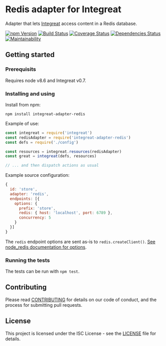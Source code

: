 # Redis adapter for Integreat

Adapter that lets
[Integreat](https://github.com/integreat-io/integreat) access content in a Redis
database.

[![npm Version](https://img.shields.io/npm/v/integreat-adapter-redis.svg)](https://www.npmjs.com/package/integreat-adapter-redis)
[![Build Status](https://travis-ci.org/integreat-io/integreat-adapter-redis.svg?branch=master)](https://travis-ci.org/integreat-io/integreat-adapter-redis)
[![Coverage Status](https://coveralls.io/repos/github/integreat-io/integreat-adapter-redis/badge.svg?branch=master)](https://coveralls.io/github/integreat-io/integreat-adapter-redis?branch=master)
[![Dependencies Status](https://tidelift.com/badges/github/integreat-io/integreat-adapter-redis?style=flat)](https://tidelift.com/repo/github/integreat-io/integreat-adapter-redis)
[![Maintainability](https://api.codeclimate.com/v1/badges/6331723a6ff61de5f232/maintainability)](https://codeclimate.com/github/integreat-io/integreat-adapter-redis/maintainability)

## Getting started

### Prerequisits

Requires node v8.6 and Integreat v0.7.

### Installing and using

Install from npm:

```
npm install integreat-adapter-redis
```

Example of use:
```javascript
const integreat = require('integreat')
const redisAdapter = require('integreat-adapter-redis')
const defs = require('./config')

const resources = integreat.resources(redisAdapter)
const great = integreat(defs, resources)

// ... and then dispatch actions as usual
```

Example source configuration:

```javascript
{
  id: 'store',
  adapter: 'redis',
  endpoints: [{
    options: {
      prefix: 'store',
      redis: { host: 'localhost', port: 6789 },
      concurrency: 5
    }
  }]
}
```

The `redis` endpoint options are sent as-is to `redis.createClient()`.
[See node_redis documentation for options](https://github.com/NodeRedis/node_redis#options-object-properties).

### Running the tests

The tests can be run with `npm test`.

## Contributing

Please read
[CONTRIBUTING](https://github.com/integreat-io/integreat-adapter-redis/blob/master/CONTRIBUTING.md)
for details on our code of conduct, and the process for submitting pull
requests.

## License

This project is licensed under the ISC License - see the
[LICENSE](https://github.com/integreat-io/integreat-adapter-redis/blob/master/LICENSE)
file for details.
